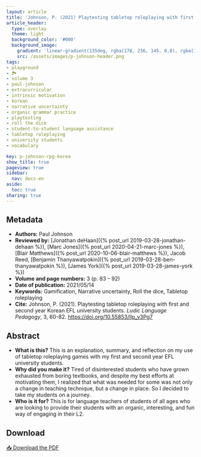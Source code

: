 ```yaml
---
layout: article
title: 'Johnson, P. (2021) Playtesting tabletop roleplaying with first and second year Korean EFL university students'
article_header:
  type: overlay
  theme: light
  background_color: '#000'
  background_image:
    gradient: 'linear-gradient(135deg, rgba(178, 236, 145, 0.8), rgba(147, 81, 182, 0.8))'
    src: /assets/images/p-johnson-header.png
tags:
- playground
- 🏞
- volume 3
- paul-johnson
- extracurricular
- intrinsic motivation
- korean
- narrative uncertainty
- organic grammar practice
- playtesting
- roll the dice
- student-to-student language assistance
- tabletop roleplaying
- university students
- vocabulary

key: p-johnson-rpg-korea
show_title: true
pageview: true
sidebar:
  nav: docs-en
aside:
  toc: true
sharing: true
---
```


<meta name="citation_title" content="Playtesting tabletop roleplaying with first and second year Korean EFL university students">
<meta name="citation_author" content="Johnson, Paul">
<meta name="citation_publication_date" content="2021/05/14">
<meta name="citation_journal_title" content="Ludic Language Pedagogy">
<meta name="citation_volume" content="3">
<meta name="citation_firstpage" content="83">
<meta name="citation_lastpage" content="92">
<meta name="citation_pdf_url" content="http://www.llpjournal.org/assets/publication-pdfs/p-johnson-rpg-korea.pdf">

<!--more-->

## Metadata

- **Authors:** Paul Johnson
- **Reviewed by:** [Jonathan deHaan]({% post_url 2019-03-28-jonathan-dehaan %}), [Marc Jones]({% post_url 2020-04-21-marc-jones %}), [Blair Matthews]({% post_url 2020-10-06-blair-matthews %}), Jacob Reed, [Benjamin Thanyawatpokin]({% post_url 2019-03-28-ben-thanyawatpokin %}), [James York]({% post_url 2019-03-28-james-york %})
- **Volume and page numbers:** 3 (p. 83 – 92)
- **Date of publication:** 2021/05/14
- **Keywords:** Gamification, Narrative uncertainty, Roll the dice, Tabletop roleplaying
- **Cite:** Johnson, P. (2021). Playtesting tabletop roleplaying with first and second year Korean EFL university students. *Ludic Language Pedagogy*, 3, 60-82. https://doi.org/10.55853/llp_v3Pg7

## Abstract

- **What is this?** This is an explanation, summary, and reflection on my use of tabletop roleplaying games with my first and second year EFL university students.
- **Why did you make it?** Tired of disinterested students who have grown exhausted from boring textbooks, and despite my best efforts at motivating them, I realized that what was needed for some was not only a change in teaching technique, but a change in place. So I decided to take my students on a journey.
- **Who is it for?** This is for language teachers of students of all ages who are looking to provide their students with an organic, interesting, and fun way of engaging in their L2.


## Download

<a class="button button--action button--rounded button--lg" href="/assets/publication-pdfs/p-johnson-rpg-korea.pdf"><i class="fas fa-file-download"></i> 📥 Download the PDF </a>
